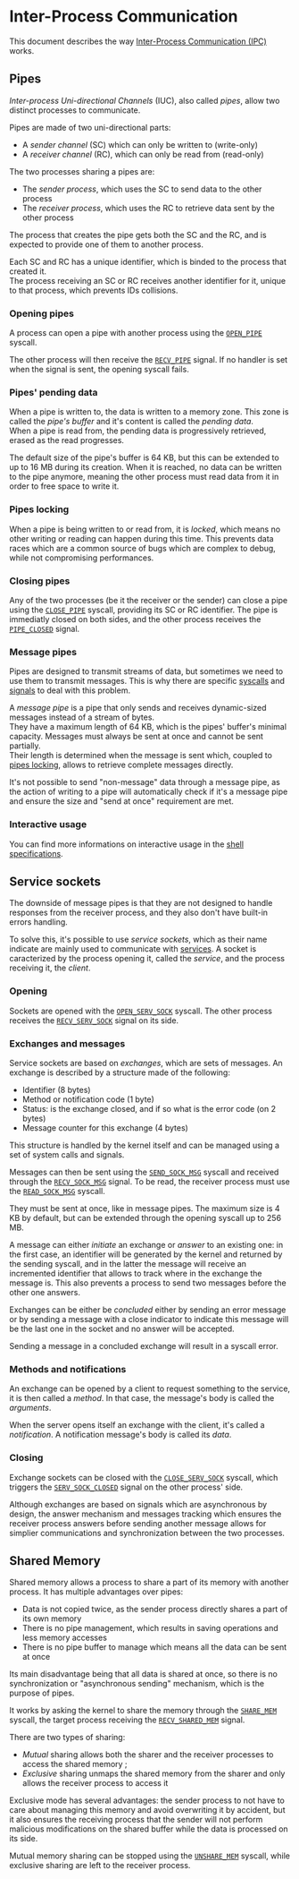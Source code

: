 # Inter-Process Communication

This document describes the way [Inter-Process Communication (IPC)](../technical/ipc.md) works.

## Pipes

_Inter-process Uni-directional Channels_ (IUC), also called _pipes_, allow two distinct processes to communicate.

Pipes are made of two uni-directional parts:

- A _sender channel_ (SC) which can only be written to (write-only)
- A _receiver channel_ (RC), which can only be read from (read-only)

The two processes sharing a pipes are:

- The _sender process_, which uses the SC to send data to the other process
- The _receiver process_, which uses the RC to retrieve data sent by the other process

The process that creates the pipe gets both the SC and the RC, and is expected to provide one of them to another process.

Each SC and RC has a unique identifier, which is binded to the process that created it.  
The process receiving an SC or RC receives another identifier for it, unique to that process, which prevents IDs collisions.

### Opening pipes

A process can open a pipe with another process using the [`OPEN_PIPE`](syscalls.md#0x20-open_pipe) syscall.

The other process will then receive the [`RECV_PIPE`](signals.md#0x20-recv_pipe) signal. If no handler is set when the signal is sent, the opening syscall fails.

### Pipes' pending data

When a pipe is written to, the data is written to a memory zone. This zone is called the _pipe's buffer_ and it's content is called the _pending data_.  
When a pipe is read from, the pending data is progressively retrieved, erased as the read progresses.

The default size of the pipe's buffer is 64 KB, but this can be extended to up to 16 MB during its creation.
When it is reached, no data can be written to the pipe anymore, meaning the other process must read data from it in order to free space to write it.

### Pipes locking

When a pipe is being written to or read from, it is _locked_, which means no other writing or reading can happen during this time. This prevents data races which are a common source of bugs which are complex to debug, while not compromising performances.

### Closing pipes

Any of the two processes (be it the receiver or the sender) can close a pipe using the [`CLOSE_PIPE`](syscalls.md#0x25-close_pipe) syscall, providing its SC or RC identifier. The pipe is immediatly closed on both sides, and the other process receives the [`PIPE_CLOSED`](signals.md#0x21-pipe_closed) signal.

### Message pipes

Pipes are designed to transmit streams of data, but sometimes we need to use them to transmit messages. This is why there are specific [syscalls](syscalls.md) and [signals](signals.md) to deal with this problem.

A _message pipe_ is a pipe that only sends and receives dynamic-sized messages instead of a stream of bytes.  
They have a maximum length of 64 KB, which is the pipes' buffer's minimal capacity. Messages must always be sent at once and cannot be sent partially.  
Their length is determined when the message is sent which, coupled to [pipes locking](#pipes-locking), allows to retrieve complete messages directly.

It's not possible to send "non-message" data through a message pipe, as the action of writing to a pipe will automatically check if it's a message pipe and ensure the size and "send at once" requirement are met.

### Interactive usage

You can find more informations on interactive usage in the [shell specifications](shell.md#interactivity).

## Service sockets

The downside of message pipes is that they are not designed to handle responses from the receiver process, and they also don't have built-in errors handling.

To solve this, it's possible to use _service sockets_, which as their name indicate are mainly used to communicate with [services](services.md). A socket is caracterized by the process opening it, called the _service_, and the process receiving it, the _client_.

### Opening

Sockets are opened with the [`OPEN_SERV_SOCK`](syscalls.md#0x26-open_serv_sock) syscall. The other process receives the [`RECV_SERV_SOCK`](signals.md#0x26-recv_serv_sock) signal on its side.

### Exchanges and messages

Service sockets are based on _exchanges_, which are sets of messages. An exchange is described by a structure made of the following:

- Identifier (8 bytes)
- Method or notification code (1 byte)
- Status: is the exchange closed, and if so what is the error code (on 2 bytes)
- Message counter for this exchange (4 bytes)

This structure is handled by the kernel itself and can be managed using a set of system calls and signals.

Messages can then be sent using the [`SEND_SOCK_MSG`](syscalls.md#0x27-send_sock_msg) syscall and received through the [`RECV_SOCK_MSG`](signals.md#0x27-recv_sock_msg) signal. To be read, the receiver process must use the [`READ_SOCK_MSG`](syscalls.md#0x28-read_sock_msg) syscall.

They must be sent at once, like in message pipes. The maximum size is 4 KB by default, but can be extended through the opening syscall up to 256 MB.

A message can either _initiate_ an exchange or _answer_ to an existing one: in the first case, an identifier will be generated by the kernel and returned by the sending syscall, and in the latter the message will receive an incremented identifier that allows to track where in the exchange the message is. This also prevents a process to send two messages before the other one answers.

Exchanges can be either be _concluded_ either by sending an error message or by sending a message with a close indicator to indicate this message will be the last one in the socket and no answer will be accepted.

Sending a message in a concluded exchange will result in a syscall error.

### Methods and notifications

An exchange can be opened by a client to request something to the service, it is then called a _method_. In that case, the message's body is called the _arguments_.

When the server opens itself an exchange with the client, it's called a _notification_. A notification message's body is called its _data_.

### Closing

Exchange sockets can be closed with the [`CLOSE_SERV_SOCK`](syscalls.md#0x29-close_serv_sock) syscall, which triggers the [`SERV_SOCK_CLOSED`](signals.md#0x29-serv_sock_closed) signal on the other process' side.

Although exchanges are based on signals which are asynchronous by design, the answer mechanism and messages tracking which ensures the receiver process answers before sending another message allows for simplier communications and synchronization between the two processes.

## Shared Memory

Shared memory allows a process to share a part of its memory with another process. It has multiple advantages over pipes:

- Data is not copied twice, as the sender process directly shares a part of its own memory
- There is no pipe management, which results in saving operations and less memory accesses
- There is no pipe buffer to manage which means all the data can be sent at once

Its main disadvantage being that all data is shared at once, so there is no synchronization or "asynchronous sending" mechanism, which is the purpose of pipes.

It works by asking the kernel to share the memory through the [`SHARE_MEM`](syscalls.md#0x34-share_mem) syscall, the target process receiving the [`RECV_SHARED_MEM`](signals.md#0x34-recv_shared_mem) signal.

There are two types of sharing:

- _Mutual_ sharing allows both the sharer and the receiver processes to access the shared memory ;
- _Exclusive_ sharing unmaps the shared memory from the sharer and only allows the receiver process to access it

Exclusive mode has several advantages: the sender process to not have to care about managing this memory and avoid overwriting it by accident, but it also ensures the receiving process that the sender will not perform malicious modifications on the shared buffer while the data is processed on its side.

Mutual memory sharing can be stopped using the [`UNSHARE_MEM`](syscalls.md#0x35-unshare_mem) syscall, while exclusive sharing are left to the receiver process.
